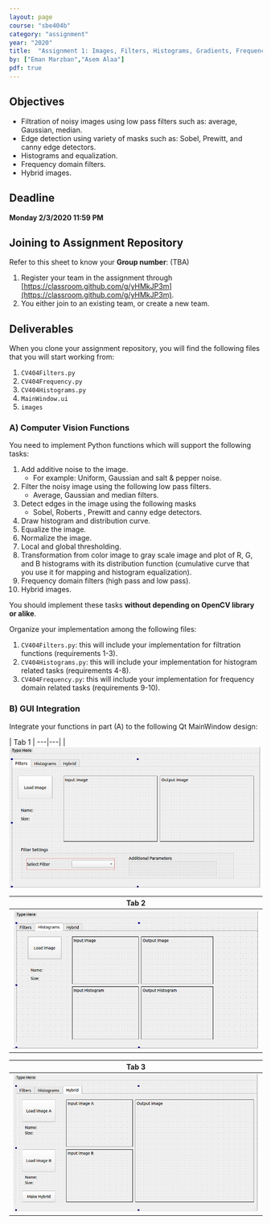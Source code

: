 ```yaml
---
layout: page
course: "sbe404b"
category: "assignment"
year: "2020"
title:  "Assignment 1: Images, Filters, Histograms, Gradients, Frequency"
by: ["Eman Marzban","Asem Alaa"]
pdf: true
---
```


## Objectives

* Filtration of noisy images using low pass filters such as: average, Gaussian, median.
* Edge detection using variety of masks such as: Sobel, Prewitt, and canny edge detectors.
* Histograms and equalization.
* Frequency domain filters.
* Hybrid images.

## Deadline

**Monday 2/3/2020 11:59 PM**

## Joining to Assignment Repository

Refer to this sheet to know your **Group number**: (TBA)

1. Register your team in the assignment through [https://classroom.github.com/g/yHMkJP3m](https://classroom.github.com/g/yHMkJP3m).
2. You either join to an existing team, or create a new team.

## Deliverables

When you clone your assignment repository, you will find the following files that you will start working from:

1. `CV404Filters.py`
2. `CV404Frequency.py`
3. `CV404Histograms.py`
4. `MainWindow.ui`
5. `images`

### A) Computer Vision Functions

You need to implement Python functions which will support the following tasks:

1. Add additive noise to the image.
    * For example: Uniform, Gaussian and salt & pepper noise.
2. Filter the noisy image using the following low pass filters.
    * Average, Gaussian and median filters.
3. Detect edges in the image using the following masks
    * Sobel, Roberts , Prewitt and canny edge detectors.
4. Draw histogram and distribution curve.
5. Equalize the image.
6. Normalize the image.
7. Local and global thresholding.
8. Transformation from color image to gray scale image and plot of R, G, and B histograms with its distribution function (cumulative curve that you use it for mapping and histogram equalization).
9. Frequency domain filters (high pass and low pass).
10. Hybrid images.

You should implement these tasks **without depending on OpenCV library or alike**.


Organize your implementation among the following files:

1. `CV404Filters.py`: this will include your implementation for filtration functions (requirements 1-3).
2. `CV404Histograms.py`: this will include your implementation for histogram related tasks (requirements 4-8).
3. `CV404Frequency.py`: this will include your implementation for frequency domain related tasks (requirements 9-10).

### B) GUI Integration

Integrate your functions in part (A) to the following Qt MainWindow design:

| Tab 1 |
---|---|
| <img src="tab1.png" style="width:500px"> 

| Tab 2 |
|---|
| <img src="tab2.png" style="width:500px;"> |

| Tab 3 |
|---|
| <img src="tab3.png" style="width:500px;"> |